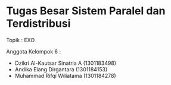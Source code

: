 # Tugas Besar Sistem Paralel dan Terdistribusi

Topik : EXO

Anggota Kelompok 6 :
- Dzikri Al-Kautsar Sinatria A (1301183498)
- Andika Elang Dirgantara (1301184153)
- Muhammad Rifqi Wiliatama (1301184278)